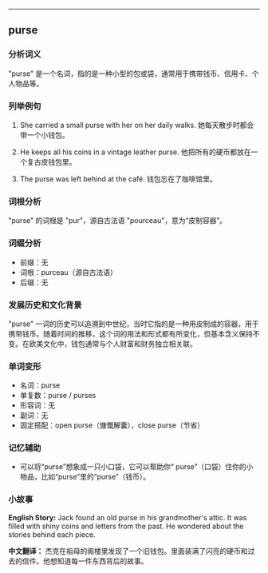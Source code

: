 
---------------
## purse
### 分析词义
"purse" 是一个名词，指的是一种小型的包或袋，通常用于携带钱币、信用卡、个人物品等。

### 列举例句
1. She carried a small purse with her on her daily walks.
   她每天散步时都会带一个小钱包。

2. He keeps all his coins in a vintage leather purse.
   他把所有的硬币都放在一个复古皮钱包里。

3. The purse was left behind at the café.
   钱包忘在了咖啡馆里。

### 词根分析
"purse" 的词根是 "pur"，源自古法语 "pourceau"，意为“皮制容器”。

### 词缀分析
- 前缀：无
- 词根：purceau（源自古法语）
- 后缀：无

### 发展历史和文化背景
"purse" 一词的历史可以追溯到中世纪，当时它指的是一种用皮制成的容器，用于携带钱币。随着时间的推移，这个词的用法和形式都有所变化，但基本含义保持不变。在欧美文化中，钱包通常与个人财富和财务独立相关联。

### 单词变形
- 名词：purse
- 单复数：purse / purses
- 形容词：无
- 副词：无
- 固定搭配：open purse（慷慨解囊），close purse（节省）

### 记忆辅助
- 可以将“purse”想象成一只小口袋，它可以帮助你“ purse”（口袋）住你的小物品，比如“purse”里的“purse”（钱币）。

### 小故事
**English Story:**
Jack found an old purse in his grandmother's attic. It was filled with shiny coins and letters from the past. He wondered about the stories behind each piece.

**中文翻译：**
杰克在祖母的阁楼里发现了一个旧钱包。里面装满了闪亮的硬币和过去的信件。他想知道每一件东西背后的故事。

